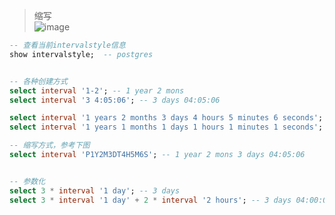 
> 缩写  
> ![image](https://github.com/GenweiWu/Blog/assets/16630659/fdf09379-3f1a-4c32-b58f-ce0c0858586b)


```sql
-- 查看当前intervalstyle信息
show intervalstyle;  -- postgres


-- 各种创建方式
select interval '1-2'; -- 1 year 2 mons
select interval '3 4:05:06'; -- 3 days 04:05:06

select interval '1 years 2 months 3 days 4 hours 5 minutes 6 seconds'; -- 1 year 2 mons 3 days 04:05:06
select interval '1 years 1 months 1 days 1 hours 1 minutes 1 seconds'; -- 1 year 1 mon 1 day 01:01:01

-- 缩写方式，参考下图
select interval 'P1Y2M3DT4H5M6S'; -- 1 year 2 mons 3 days 04:05:06


-- 参数化
select 3 * interval '1 day'; -- 3 days
select 3 * interval '1 day' + 2 * interval '2 hours'; -- 3 days 04:00:00
```



